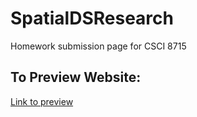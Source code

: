 # SpatialDSResearch
Homework submission page for CSCI 8715

## To Preview Website:
[Link to preview](https://htmlpreview.github.io/?https://github.com/andrew-lafortune/SpatialDSResearch/blob/main/index.html)
